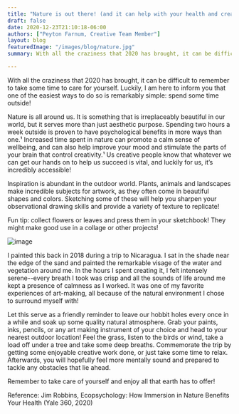 ```yaml
---
title: "Nature is out there! (and it can help with your health and creativity, too!)"
draft: false
date: 2020-12-23T21:10:18-06:00
authors: ["Peyton Farnum, Creative Team Member"]
layout: blog
featuredImage: "/images/blog/nature.jpg"
summary: With all the craziness that 2020 has brought, it can be difficult to  remember to take some time to care for yourself. Luckily, I am here to  inform you that one of the easiest ways to do so is remarkably simple--spend some time outside!

---
```


With  all the craziness that 2020 has brought, it can be difficult to  remember to take some time to care for yourself. Luckily, I am here to  inform you that one of the easiest ways to do so is remarkably simple:  spend some time outside!

Nature  is all around us. It is something that is irreplaceably beautiful in  our world, but it serves more than just aesthetic purpose. Spending two  hours a week outside is proven to have psychological benefits in more  ways than one.¹ Increased time spent in nature can promote a calm sense  of wellbeing, and can also help improve your mood and stimulate the  parts of your brain that control creativity.¹ Us creative people know  that whatever we can get our hands on to help us succeed is vital, and  luckily for us, it’s incredibly accessible! 

Inspiration is  abundant in the outdoor world. Plants, animals and landscapes make  incredible subjects for artwork, as they often come in beautiful shapes  and colors. Sketching some of these will help you sharpen your  observational drawing skills and provide a variety of texture to  replicate!

Fun tip: collect flowers or leaves and press them in your sketchbook! They might make good use in a collage or other projects!

![image](/images/blog/post/peyton.jpg#blog)

I  painted this back in 2018 during a trip to Nicaragua. I sat in the  shade near the edge of the sand and painted the remarkable visage of the  water and vegetation around me. In the hours I spent creating it, I  felt intensely serene--every breath I took was crisp and all the sounds  of life around me kept a presence of calmness as I worked. It was one of  my favorite experiences of art-making, all because of the natural  environment I chose to surround myself with!

Let this serve as a  friendly reminder to leave our hobbit holes every once in a while and  soak up some quality natural atmosphere. Grab your paints, inks,  pencils, or any art making instrument of your choice and head to your  nearest outdoor location! Feel the grass, listen to the birds or wind,  take a load off under a tree and take some deep breaths. Commemorate the  trip by getting some enjoyable creative work done, or just take some  time to relax. Afterwards, you will hopefully feel more mentally sound  and prepared to tackle any obstacles that lie ahead.

Remember to take care of yourself and enjoy all that earth has to offer!

Reference: Jim Robbins, Ecopsychology: How Immersion in Nature Benefits Your Health (Yale 360, 2020)